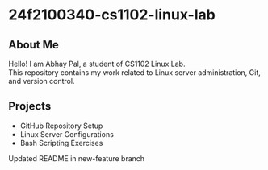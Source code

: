 # 24f2100340-cs1102-linux-lab

## About Me
Hello! I am Abhay Pal, a student of CS1102 Linux Lab.  
This repository contains my work related to Linux server administration, Git, and version control.

## Projects
- GitHub Repository Setup
- Linux Server Configurations
- Bash Scripting Exercises

Updated README in new-feature branch
